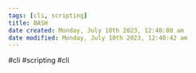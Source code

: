 ```yaml
---
tags: [cli, scripting]
title: BASH
date created: Monday, July 10th 2023, 12:40:08 am
date modified: Monday, July 10th 2023, 12:40:42 am
---
```

#cli #scripting #cli